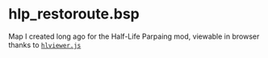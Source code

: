 # hlp_restoroute.bsp

Map I created long ago for the Half-Life Parpaing mod, viewable in browser thanks to [`hlviewer.js`](https://github.com/skyrim/hlviewer.js)